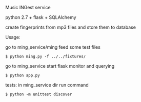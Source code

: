 Music INGest service

python 2.7 + flask + SQLAlchemy

create fingerprints from mp3 files
and store them to database


Usage:

go to ming_service/ming
feed some test files

    $ python ming.py -f ../../fixtures/

go to ming_service
start flask monitor and querying

    $ python app.py

tests:
in ming_service dir run command

    $ python -m unittest discover